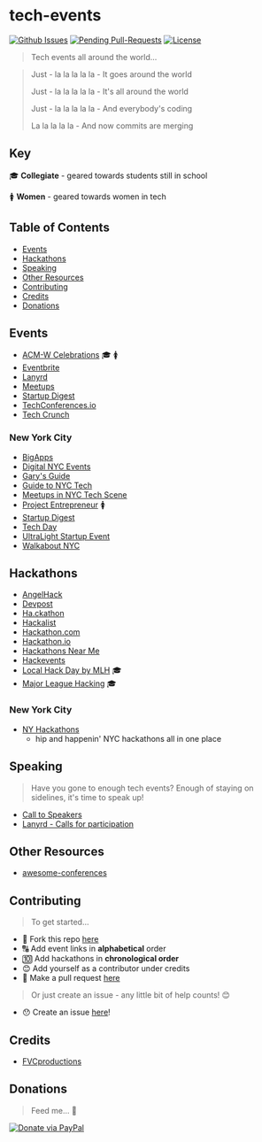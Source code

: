 # tech-events

[![Github Issues](http://githubbadges.herokuapp.com/fvcproductions/tech-events/issues.svg?style=flat-square)](https://github.com/fvcproductions/tech-events/issues) [![Pending Pull-Requests](http://githubbadges.herokuapp.com/fvcproductions/tech-events/pulls.svg?style=flat-square)](https://github.com/fvcproductions/tech-events/pulls) [![License](http://img.shields.io/:license-mit-blue.svg?style=flat-square)](http://badges.mit-license.org)

> Tech events all around the world...

> Just - la la la la la - It goes around the world
>
> Just - la la la la la - It's all around the world
>
> Just - la la la la la - And everybody's coding
>
> La la la la la - And now commits are merging

## Key

🎓 **Collegiate** - geared towards students still in school

🚺 **Women** - geared towards women in tech

## Table of Contents

- [Events](#events)
- [Hackathons](#usage)
- [Speaking](#speaking)
- [Other Resources](#other-resources)
- [Contributing](#contributing)
- [Credits](#credits)
- [Donations](#donations)

## Events

- [ACM-W Celebrations](http://women.acm.org/celebrations) 🎓 🚺
- [Eventbrite](https://www.eventbrite.com)
- [Lanyrd](http://lanyrd.com)
- [Meetups](http://www.meetup.com/)
- [Startup Digest](https://www.startupdigest.com/)
- [TechConferences.io](http://www.techconferences.io/)
- [Tech Crunch](http://techcrunch.com/events)

### New York City

- [BigApps](http://nycbigapps.com/)
- [Digital NYC Events](http://www.digital.nyc/events/search)
- [Gary's Guide](http://garysguide.com/events)
- [Guide to NYC Tech](http://www.slideshare.net/schlaf/guide-to-nyc-tech)
- [Meetups in NYC Tech Scene](http://www.meetup.com/ny-tech)
- [Project Entrepreneur](http://projectentrepreneur.org/) 🚺
- [Startup Digest](https://www.startupdigest.com/digests/new-york-city)
- [Tech Day](https://techdayhq.com/new-york)
- [UltraLight Startup Event](http://ultralightstartups.com/)
- [Walkabout NYC](http://walkaboutnyc.com/)

## Hackathons

- [AngelHack](http://angelhack.com/events)
- [Devpost](https://devpost.com/hackathons)
- [Ha.ckathon](http://ha.ckathon.com/)
- [Hackalist](http://www.hackalist.org/)
- [Hackathon.com](http://www.hackathon.com/)
- [Hackathon.io](http://www.hackathon.io/events)
- [Hackathons Near Me](http://hackathonsnear.me/)
- [Hackevents](https://hackevents.co/hackathons)
- [Local Hack Day by MLH](https://localhackday.mlh.io/) 🎓
- [Major League Hacking](https://mlh.io/) 🎓

### New York City

- [NY Hackathons](http://nyhackathons.com/)
    + hip and happenin' NYC hackathons all in one place

## Speaking

> Have you gone to enough tech events? Enough of staying on sidelines, it's time to speak up!

- [Call to Speakers](https://calltospeakers.com/)
- [Lanyrd - Calls for participation](http://lanyrd.com/calls/)

## Other Resources

- [awesome-conferences](https://github.com/RichardLitt/awesome-conferences)

## Contributing

> To get started...

- 🍴 Fork this repo [here](https://github.com/fvcproductions/tech-events#fork-destination-box)
- 🔠 Add event links in **alphabetical** order
- 🔟 Add hackathons in **chronological order**
- 😊 Add yourself as a contributor under credits
- 🔧 Make a pull request [here](https://github.com/fvcproductions/tech-events/compare)

> Or just create an issue - any little bit of help counts! 😊

- 😯 Create an issue [here](https://github.com/fvcproductions/tech-events/issues)!

## Credits

- [FVCproductions](http://fvcproductions.com)

## Donations

> Feed me... 🍕

[![Donate via PayPal](https://raw.github.com/xioTechnologies/PayPal-Button/master/PayPal%20Button.png)](http://paypal.me/fvcproductions)
